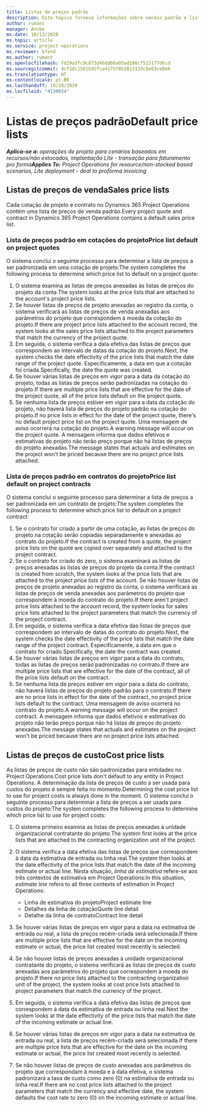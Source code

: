 ```yaml
---
title: Listas de preços padrão
description: Este tópico fornece informações sobre vendas padrão e listas de preço de custo no Project Operations.
author: rumant
manager: Annbe
ms.date: 10/13/2020
ms.topic: article
ms.service: project-operations
ms.reviewer: kfend
ms.author: rumant
ms.openlocfilehash: fd29a3fc9c873d46dd66a05ad100c7515177d6cd
ms.sourcegitcommit: 4cf1dc1561b92fca4175f0b3813133c5e63ce8e6
ms.translationtype: HT
ms.contentlocale: pt-BR
ms.lasthandoff: 10/28/2020
ms.locfileid: "4130924"
---
```

# <a name="default-price-lists"></a><span data-ttu-id="6026a-103">Listas de preços padrão</span><span class="sxs-lookup"><span data-stu-id="6026a-103">Default price lists</span></span>

<span data-ttu-id="6026a-104">_**Aplica-se a:** operações de projeto para cenários baseados em recursos/não estocados, implantação Lite - transação para faturamento pro forma_</span><span class="sxs-lookup"><span data-stu-id="6026a-104">_**Applies To:** Project Operations for resource/non-stocked based scenarios, Lite deployment - deal to proforma invoicing_</span></span>

## <a name="sales-price-lists"></a><span data-ttu-id="6026a-105">Listas de preços de venda</span><span class="sxs-lookup"><span data-stu-id="6026a-105">Sales price lists</span></span>

<span data-ttu-id="6026a-106">Cada cotação de projeto e contrato no Dynamics 365 Project Operations contém uma lista de preços de venda padrão.</span><span class="sxs-lookup"><span data-stu-id="6026a-106">Every project quote and contract in Dynamics 365 Project Operations contains a default sales price list.</span></span> 

### <a name="price-list-default-on-project-quotes"></a><span data-ttu-id="6026a-107">Lista de preços padrão em cotações do projeto</span><span class="sxs-lookup"><span data-stu-id="6026a-107">Price list default on project quotes</span></span>
<span data-ttu-id="6026a-108">O sistema conclui o seguinte processo para determinar a lista de preços a ser padronizada em uma cotação de projeto:</span><span class="sxs-lookup"><span data-stu-id="6026a-108">The system completes the following process to determine which price list to default on a project quote:</span></span>

1. <span data-ttu-id="6026a-109">O sistema examina as listas de preços anexadas às listas de preços do projeto da conta.</span><span class="sxs-lookup"><span data-stu-id="6026a-109">The system looks at the price lists that are attached to the account's project price lists.</span></span> 
2. <span data-ttu-id="6026a-110">Se houver listas de preços de projeto anexadas ao registro da conta, o sistema verificará as listas de preços de venda anexadas aos parâmetros do projeto que correspondem à moeda da cotação do projeto.</span><span class="sxs-lookup"><span data-stu-id="6026a-110">If there are project price lists attached to the account record, the system looks at the sales price lists attached to the project parameters that match the currency of the project quote.</span></span>
3. <span data-ttu-id="6026a-111">Em seguida, o sistema verifica a data efetiva das listas de preços que correspondem ao intervalo de datas da cotação do projeto.</span><span class="sxs-lookup"><span data-stu-id="6026a-111">Next, the system checks the date effectivity of the price lists that match the date range of the project quote.</span></span> <span data-ttu-id="6026a-112">Especificamente, a data em que a cotação foi criada.</span><span class="sxs-lookup"><span data-stu-id="6026a-112">Specifically, the date the quote was created.</span></span>
4. <span data-ttu-id="6026a-113">Se houver várias listas de preços em vigor para a data da cotação do projeto, todas as listas de preços serão padronizadas na cotação do projeto.</span><span class="sxs-lookup"><span data-stu-id="6026a-113">If there are multiple price lists that are effective for the date of the project quote, all of the price lists default on the project quote.</span></span>
5. <span data-ttu-id="6026a-114">Se nenhuma lista de preços estiver em vigor para a data da cotação do projeto, não haverá lista de preços do projeto padrão na cotação do projeto.</span><span class="sxs-lookup"><span data-stu-id="6026a-114">If no price lists in effect for the date of the project quote, there's no default project price list on the project quote.</span></span> <span data-ttu-id="6026a-115">Uma mensagem de aviso ocorrerá na cotação do projeto.</span><span class="sxs-lookup"><span data-stu-id="6026a-115">A warning message will occur on the project quote.</span></span> <span data-ttu-id="6026a-116">A mensagem informa que dados efetivos e estimativas do projeto não terão preço porque não há listas de preços do projeto anexadas.</span><span class="sxs-lookup"><span data-stu-id="6026a-116">The message states that actuals and estimates on the project won't be priced because there are no project price lists attached.</span></span>

### <a name="price-list-default-on-project-contracts"></a><span data-ttu-id="6026a-117">Lista de preços padrão em contratos do projeto</span><span class="sxs-lookup"><span data-stu-id="6026a-117">Price list default on project contracts</span></span> 
<span data-ttu-id="6026a-118">O sistema conclui o seguinte processo para determinar a lista de preços a ser padronizada em um contrato de projeto:</span><span class="sxs-lookup"><span data-stu-id="6026a-118">The system completes the following process to determine which price list to default on a project contract:</span></span>

1. <span data-ttu-id="6026a-119">Se o contrato for criado a partir de uma cotação, as listas de preços do projeto na cotação serão copiadas separadamente e anexadas ao contrato do projeto.</span><span class="sxs-lookup"><span data-stu-id="6026a-119">If the contract is created from a quote, the project price lists on the quote are copied over separately and attached to the project contract.</span></span>
2. <span data-ttu-id="6026a-120">Se o contrato for criado do zero, o sistema examinará as listas de preços anexadas às listas de preços do projeto da conta.</span><span class="sxs-lookup"><span data-stu-id="6026a-120">If the contract is created from scratch, the system looks at the price lists that are attached to the project price lists of the account.</span></span> <span data-ttu-id="6026a-121">Se não houver listas de preços de projeto anexadas ao registro da conta, o sistema verificará as listas de preços de venda anexadas aos parâmetros do projeto que correspondem à moeda do contrato do projeto.</span><span class="sxs-lookup"><span data-stu-id="6026a-121">If there aren't project price lists attached to the account record, the system looks for sales price lists attached to the project parameters that match the currency of the project contract.</span></span>
4. <span data-ttu-id="6026a-122">Em seguida, o sistema verifica a data efetiva das listas de preços que correspondem ao intervalo de datas do contrato do projeto.</span><span class="sxs-lookup"><span data-stu-id="6026a-122">Next, the system checks the date effectivity of the price lists that match the date range of the project contract.</span></span> <span data-ttu-id="6026a-123">Especificamente, a data em que o contrato foi criado.</span><span class="sxs-lookup"><span data-stu-id="6026a-123">Specifically, the date the contract was created.</span></span>
5. <span data-ttu-id="6026a-124">Se houver várias listas de preços em vigor para a data do contrato, todas as listas de preços serão padronizadas no contrato.</span><span class="sxs-lookup"><span data-stu-id="6026a-124">If there are multiple price lists that are effective for the date of the contract, all of the price lists default on the contract.</span></span>
6. <span data-ttu-id="6026a-125">Se nenhuma lista de preços estiver em vigor para a data do contrato, não haverá listas de preços do projeto padrão para o contrato.</span><span class="sxs-lookup"><span data-stu-id="6026a-125">If there are no price lists in effect for the date of the contract, no project price lists default to the contract.</span></span> <span data-ttu-id="6026a-126">Uma mensagem de aviso ocorrerá no contrato do projeto.</span><span class="sxs-lookup"><span data-stu-id="6026a-126">A warning message will occur on the project contract.</span></span> <span data-ttu-id="6026a-127">A mensagem informa que dados efetivos e estimativas do projeto não terão preço porque não há listas de preços do projeto anexadas.</span><span class="sxs-lookup"><span data-stu-id="6026a-127">The message states that actuals and estimates on the project won't be priced because there are no project price lists attached.</span></span>

## <a name="cost-price-lists"></a><span data-ttu-id="6026a-128">Listas de preços de custo</span><span class="sxs-lookup"><span data-stu-id="6026a-128">Cost price lists</span></span>

<span data-ttu-id="6026a-129">As listas de preços de custo não são padronizadas para entidades no Project Operations.</span><span class="sxs-lookup"><span data-stu-id="6026a-129">Cost price lists don't default to any entity in Project Operations.</span></span> <span data-ttu-id="6026a-130">A determinação da lista de preços de custo a ser usada para custos do projeto é sempre feita no momento.</span><span class="sxs-lookup"><span data-stu-id="6026a-130">Determining the cost price list to use for project costs is always done in the moment.</span></span> <span data-ttu-id="6026a-131">O sistema conclui o seguinte processo para determinar a lista de preços a ser usada para custos do projeto:</span><span class="sxs-lookup"><span data-stu-id="6026a-131">The system completes the following process to determine which price list to use for project costs:</span></span>

1. <span data-ttu-id="6026a-132">O sistema primeiro examina as listas de preços anexadas à unidade organizacional contratante do projeto.</span><span class="sxs-lookup"><span data-stu-id="6026a-132">The system first looks at the price lists that are attached to the contracting organization unit of the project.</span></span>
2. <span data-ttu-id="6026a-133">O sistema verifica a data efetiva das listas de preços que correspondem à data da estimativa de entrada ou linha real.</span><span class="sxs-lookup"><span data-stu-id="6026a-133">The system then looks at the date effectivity of the price lists that match the date of the incoming estimate or actual line.</span></span> <span data-ttu-id="6026a-134">Nesta situação, *linha de estimativa* refere-se aos três contextos de estimativa em Project Operations:</span><span class="sxs-lookup"><span data-stu-id="6026a-134">In this situation, *estimate line* refers to all three contexts of estimation in Project Operations:</span></span>

    - <span data-ttu-id="6026a-135">Linha de estimativa do projeto</span><span class="sxs-lookup"><span data-stu-id="6026a-135">Project estimate line</span></span>
    - <span data-ttu-id="6026a-136">Detalhes da linha de cotação</span><span class="sxs-lookup"><span data-stu-id="6026a-136">Quote line detail</span></span>
    - <span data-ttu-id="6026a-137">Detalhe da linha de contrato</span><span class="sxs-lookup"><span data-stu-id="6026a-137">Contract line detail</span></span>
  
3. <span data-ttu-id="6026a-138">Se houver várias listas de preços em vigor para a data na estimativa de entrada ou real, a lista de preços recém-criada será selecionada.</span><span class="sxs-lookup"><span data-stu-id="6026a-138">If there are multiple price lists that are effective for the date on the incoming estimate or actual, the price list created most recently is selected.</span></span>
4. <span data-ttu-id="6026a-139">Se não houver listas de preços anexadas à unidade organizacional contratante do projeto, o sistema verificará as listas de preços de custo anexadas aos parâmetros do projeto que correspondem à moeda do projeto.</span><span class="sxs-lookup"><span data-stu-id="6026a-139">If there no price lists attached to the contracting organization unit of the project, the system looks at cost price lists attached to project parameters that match the currency of the project.</span></span>
5. <span data-ttu-id="6026a-140">Em seguida, o sistema verifica a data efetiva das listas de preços que correspondem à data da estimativa de entrada ou linha real.</span><span class="sxs-lookup"><span data-stu-id="6026a-140">Next the system looks at the date effectivity of the price lists that match the date of the incoming estimate or actual line.</span></span> 
6. <span data-ttu-id="6026a-141">Se houver várias listas de preços em vigor para a data na estimativa de entrada ou real, a lista de preços recém-criada será selecionada.</span><span class="sxs-lookup"><span data-stu-id="6026a-141">If there are multiple price lists that are effective for the date on the incoming estimate or actual, the price list created most recently is selected.</span></span>
7. <span data-ttu-id="6026a-142">Se não houver listas de preços de custo anexadas aos parâmetros do projeto que correspondam à moeda e à data efetiva, o sistema padronizará a taxa de custo como zero (0) na estimativa de entrada ou linha real.</span><span class="sxs-lookup"><span data-stu-id="6026a-142">If there are no cost price lists attached to the project parameters that match the currency and effective date, the system defaults the cost rate to zero (0) on the incoming estimate or actual line.</span></span>
